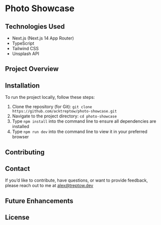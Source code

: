 # Photo Showcase

## Technologies Used

- Next.js (Next.js 14 App Router)
- TypeScript
- Tailwind CSS
- Unsplash API

## Project Overview

## Installation

To run the project locally, follow these steps:

1. Clone the repository (for Git): `git clone https://github.com/acktreptow/photo-showcase.git`
2. Navigate to the project directory: `cd photo-showcase`
3. Type `npm install` into the command line to ensure all dependencies are installed
4. Type `npm run dev` into the command line to view it in your preferred browser

## Contributing

## Contact

If you’d like to contribute, have questions, or want to provide feedback, please reach out to me at [alex@treptow.dev](mailto:alex@treptow.dev)

## Future Enhancements

## License
